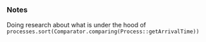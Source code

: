### Notes
 
Doing research about what is under the hood of ```processes.sort(Comparator.comparing(Process::getArrivalTime))```
